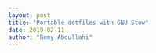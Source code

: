 ```yaml
---
layout: post
title: "Portable dotfiles with GNU Stow"
date: 2019-02-11
author: "Remy Abdullahi"
---
```



